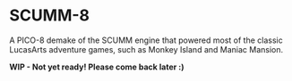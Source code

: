 # SCUMM-8
A PICO-8 demake of the SCUMM engine that powered most of the classic LucasArts adventure games, such as Monkey Island and Maniac Mansion.

**WIP - Not yet ready! Please come back later  :)**
